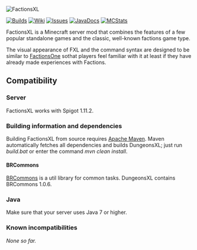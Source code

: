 ![FactionsXL](http://feuerstern.bplaced.net/ressourcen/logos/FactionsXL.png)

[![Builds](http://feuerstern.bplaced.net/ressourcen/buttons/Builds.png)](http://feuerstern.bplaced.net/repo/io/github/dre2n/factionsxl)
[![Wiki](http://feuerstern.bplaced.net/ressourcen/buttons/Wiki.png)](../../wiki/)
[![Issues](http://feuerstern.bplaced.net/ressourcen/buttons/Issues.png)](../../issues/)
[![JavaDocs](http://feuerstern.bplaced.net/ressourcen/buttons/JavaDocs.png)](http://feuerstern.bplaced.net/javadocs/fxl/)
[![MCStats](http://feuerstern.bplaced.net/ressourcen/buttons/MCStats.png)](http://mcstats.org/plugin/FactionsXL/)

FactionsXL is a Minecraft server mod that combines the features of a few popular standalone games and the classic, well-known factions game type.

The visual appearance of FXL and the command syntax are designed to be similar to [FactionsOne](https://github.com/DRE2N/FactionsOne) sothat players feel familiar with it at least if they have already made experiences with Factions.

## Compatibility
### Server
FactionsXL works with Spigot 1.11.2.

### Building information and dependencies
Building FactionsXL from source requires [Apache Maven](https://maven.apache.org/).
Maven automatically fetches all dependencies and builds DungeonsXL; just run _build.bat_ or enter the command _mvn clean install_.

#### BRCommons
[BRCommons](https://github.com/DRE2N/BRCommons) is a util library for common tasks. DungeonsXL contains BRCommons 1.0.6.

### Java
Make sure that your server uses Java 7 or higher.

### Known incompatibilities
_None so far._
